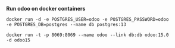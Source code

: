 **Run odoo on docker containers**
```shell
docker run -d -e POSTGRES_USER=odoo -e POSTGRES_PASSWORD=odoo
-e POSTGRES_DB=postgres --name db postgres:13
```
```shell
docker run -t -p 8069:8069 --name odoo --link db:db odoo:15.0
-d odoo15
```

